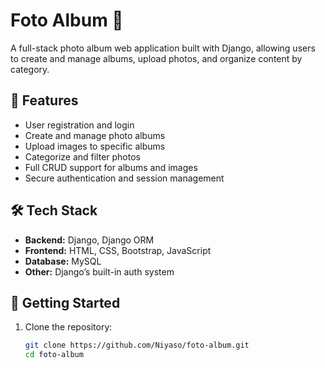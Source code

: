# Foto Album 📸

A full-stack photo album web application built with Django, allowing users to create and manage albums, upload photos, and organize content by category.

## 🔧 Features

- User registration and login
- Create and manage photo albums
- Upload images to specific albums
- Categorize and filter photos
- Full CRUD support for albums and images
- Secure authentication and session management

## 🛠 Tech Stack

- **Backend:** Django, Django ORM
- **Frontend:** HTML, CSS, Bootstrap, JavaScript
- **Database:** MySQL
- **Other:** Django’s built-in auth system

## 🚀 Getting Started

1. Clone the repository:
   ```bash
   git clone https://github.com/Niyaso/foto-album.git
   cd foto-album
